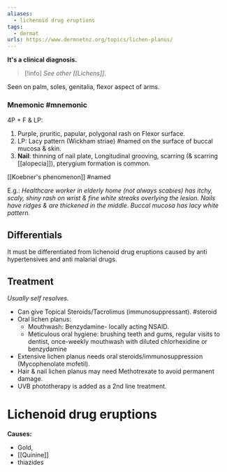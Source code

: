 ```yaml
---
aliases:
  - lichenoid drug eruptions
tags:
  - dermat
urls: https://www.dermnetnz.org/topics/lichen-planus/
---
```

**It's a clinical diagnosis.**

>[!info]
>*See other [[Lichens]].* 

Seen on palm, soles, genitalia, flexor aspect of arms.
### Mnemonic #mnemonic 
4P + F & LP: 
1. Purple, pruritic, papular, polygonal rash on Flexor surface.  
2. LP: Lacy pattern (Wickham striae) #named  on the surface of buccal mucosa & skin.
3. **Nail**: thinning of nail plate, Longitudinal grooving, scarring (& scarring [[alopecia]]), pterygium formation is common.

[[Koebner's phenomenon]] #named 

E.g.: *Healthcare worker in elderly home (not always scabies) has itchy, scaly, shiny rash on wrist & fine white streaks overlying the lesion. Nails have ridges & are thickened in the middle. Buccal mucosa has lacy white pattern.*

## Differentials
It must be differentiated from lichenoid drug eruptions caused by anti hypertensives and anti malarial drugs.
## Treatment
*Usually self resolves.*

- Can give Topical Steroids/Tacrolimus (immunosuppressant). #steroid 
- Oral lichen planus:
	- Mouthwash: Benzydamine- locally acting NSAID.
	- Meticulous oral hygiene: brushing teeth and gums, regular visits to dentist, once-weekly mouthwash with diluted chlorhexidine or benzydamine
- Extensive lichen planus needs oral steroids/immunosuppression (Mycophenolate mofetil).
- Hair & nail lichen planus may need Methotrexate to avoid permanent damage.
- UVB phototherapy is added as a 2nd line treatment.

# Lichenoid drug eruptions
**Causes:**
- Gold,
- [[Quinine]]
- thiazides